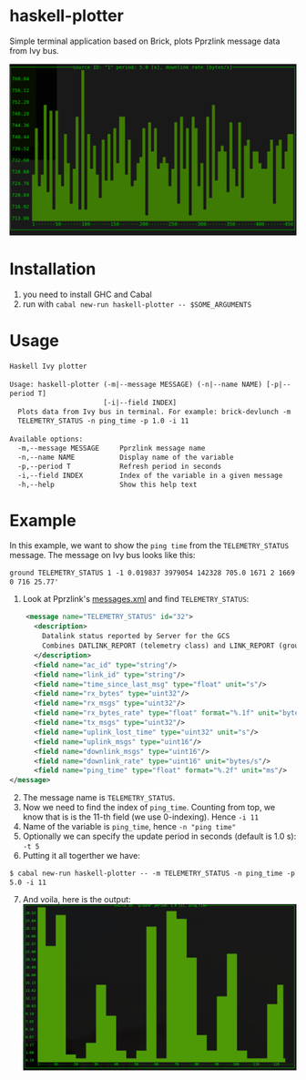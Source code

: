# haskell-plotter
Simple terminal application based on Brick, plots Pprzlink message data from Ivy bus.

![ping_time](./data/brick.png)

# Installation
1. you need to install GHC and Cabal
2. run with `cabal new-run haskell-plotter -- $SOME_ARGUMENTS`


# Usage

```
Haskell Ivy plotter

Usage: haskell-plotter (-m|--message MESSAGE) (-n|--name NAME) [-p|--period T]
                       [-i|--field INDEX]
  Plots data from Ivy bus in terminal. For example: brick-devlunch -m
  TELEMETRY_STATUS -n ping_time -p 1.0 -i 11

Available options:
  -m,--message MESSAGE     Pprzlink message name
  -n,--name NAME           Display name of the variable
  -p,--period T            Refresh period in seconds
  -i,--field INDEX         Index of the variable in a given message
  -h,--help                Show this help text
```

# Example
In this example, we want to show the `ping time` from the `TELEMETRY_STATUS` message. The message on Ivy bus looks like this:
```
ground TELEMETRY_STATUS 1 -1 0.019837 3979054 142328 705.0 1671 2 1669 0 716 25.77'
```

1. Look at Pprzlink's [messages.xml](https://github.com/paparazzi/pprzlink/blob/master/message_definitions/v1.0/messages.xml) and find `TELEMETRY_STATUS`:
```xml
    <message name="TELEMETRY_STATUS" id="32">
      <description>
        Datalink status reported by Server for the GCS
        Combines DATLINK_REPORT (telemetry class) and LINK_REPORT (ground class)
      </description>
      <field name="ac_id" type="string"/>
      <field name="link_id" type="string"/>
      <field name="time_since_last_msg" type="float" unit="s"/>
      <field name="rx_bytes" type="uint32"/>
      <field name="rx_msgs" type="uint32"/>
      <field name="rx_bytes_rate" type="float" format="%.1f" unit="bytes/s"/>
      <field name="tx_msgs" type="uint32"/>
      <field name="uplink_lost_time" type="uint32" unit="s"/>
      <field name="uplink_msgs" type="uint16"/>
      <field name="downlink_msgs" type="uint16"/>
      <field name="downlink_rate" type="uint16" unit="bytes/s"/>
      <field name="ping_time" type="float" format="%.2f" unit="ms"/>
</message>
```

2. The message name is `TELEMETRY_STATUS`.
3. Now we need to find the index of `ping_time`. Counting from top, we know that is is the 11-th field (we use 0-indexing).
Hence `-i 11`
4. Name of the variable is `ping_time`, hence `-n "ping time"`
5. Optionally we can specify the update period in seconds (default is 1.0 s): `-t 5`
6. Putting it all togerther we have: 
```
$ cabal new-run haskell-plotter -- -m TELEMETRY_STATUS -n ping_time -p 5.0 -i 11
```
7. And voila, here is the output:
![ping_time](./data/example.png)


